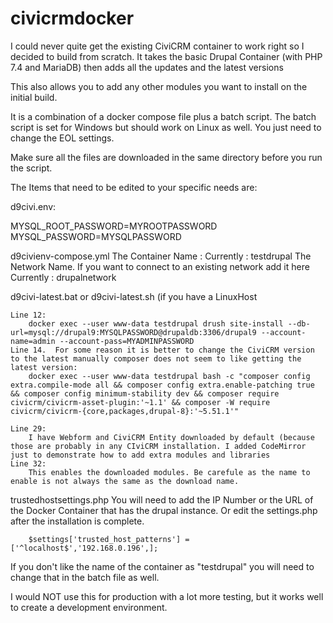 # civicrmdocker

I could never quite get the existing CiviCRM container to work right so I decided to build from scratch. 
It takes the basic Drupal Container (with PHP 7.4 and MariaDB) then adds all the updates and the latest versions 

This also allows you to add any other modules you want to install on the initial build.

It is a combination of a docker compose file plus a batch script.  The batch script is set for Windows but should work on Linux as well.  You just need to change the EOL settings. 

Make sure all the files are downloaded in the same directory before you run the script. 

The Items that need to be edited to your specific needs are:

d9civi.env: 

   MYSQL_ROOT_PASSWORD=MYROOTPASSWORD
   MYSQL_PASSWORD=MYSQLPASSWORD


d9civienv-compose.yml
	The Container Name : 
		Currently : testdrupal
	The Network Name.  If you want to connect to an existing network add it here
		Currently : drupalnetwork
	

d9civi-latest.bat or d9civi-latest.sh (if you have a LinuxHost

	Line 12: 
		docker exec --user www-data testdrupal drush site-install --db-url=mysql://drupal9:MYSQLPASSWORD@drupaldb:3306/drupal9 --account-name=admin --account-pass=MYADMINPASSWORD
	Line 14.  For some reason it is better to change the CiviCRM version to the latest manually composer does not seem to like getting the latest version: 
		docker exec --user www-data testdrupal bash -c "composer config extra.compile-mode all && composer config extra.enable-patching true && composer config minimum-stability dev && composer require civicrm/civicrm-asset-plugin:'~1.1' && composer -W require civicrm/civicrm-{core,packages,drupal-8}:'~5.51.1'" 
		
	Line 29:
		I have Webform and CiviCRM Entity downloaded by default (because those are probably in any CIviCRM installation. I added CodeMirror just to demonstrate how to add extra modules and libraries
	Line 32: 
		This enables the downloaded modules. Be carefule as the name to enable is not always the same as the download name. 

trustedhostsettings.php
	You will need to add the IP Number or the URL of the Docker Container that has the drupal instance.  Or edit the settings.php after the installation is complete. 

		$settings['trusted_host_patterns'] = ['^localhost$','192.168.0.196',];


If you don't like the name of the container as "testdrupal" you will need to change that in the batch file as well.

I would  NOT use this for production with a lot more testing, but it works well to create a development environment.



 
